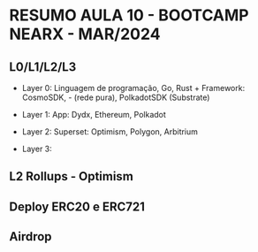 # RESUMO AULA 10 - BOOTCAMP NEARX - MAR/2024

## L0/L1/L2/L3

- Layer 0: Linguagem de programação, Go, Rust + Framework: CosmoSDK, - (rede pura), PolkadotSDK (Substrate)
- Layer 1: App: Dydx, Ethereum, Polkadot
- Layer 2: Superset: Optimism, Polygon, Arbitrium
- Layer 3:

  []()

## L2 Rollups - Optimism

## Deploy ERC20 e ERC721

## Airdrop
